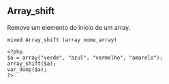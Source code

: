 ## Array_shift

Remove um elemento do início de um array.
```
mixed Array_shift (array nome_array)

<?php
$a = array("verde", "azul", "vermelho", "amarelo");
array_shift($a);
var_dump($a);
?>
```